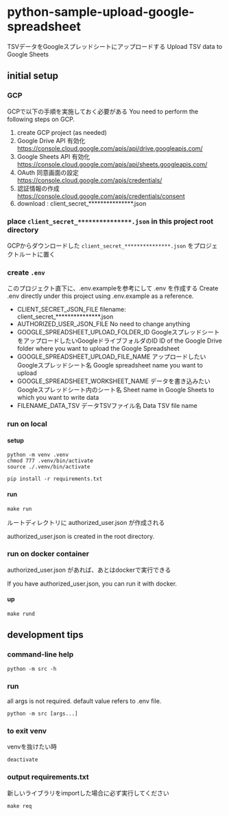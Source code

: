 # python-sample-upload-google-spreadsheet

TSVデータをGoogleスプレッドシートにアップロードする
Upload TSV data to Google Sheets

## initial setup
### GCP
GCPで以下の手順を実施しておく必要がある
You need to perform the following steps on GCP.
1. create GCP project (as needed)
2. Google Drive API 有効化 https://console.cloud.google.com/apis/api/drive.googleapis.com/
3. Google Sheets API 有効化 https://console.cloud.google.com/apis/api/sheets.googleapis.com/
4. OAuth 同意画面の設定 https://console.cloud.google.com/apis/credentials/
5. 認証情報の作成 https://console.cloud.google.com/apis/credentials/consent
6. download : client_secret_***************.json

### place `client_secret_***************.json` in this project root directory
GCPからダウンロードした `client_secret_***************.json` をプロジェクトルートに置く

### create `.env`
このプロジェクト直下に、.env.exampleを参考にして .env を作成する
Create .env directly under this project using .env.example as a reference.
* CLIENT_SECRET_JSON_FILE
  filename: client_secret_***************.json
* AUTHORIZED_USER_JSON_FILE
  No need to change anything
* GOOGLE_SPREADSHEET_UPLOAD_FOLDER_ID
  GoogleスプレッドシートをアップロードしたいGoogleドライブフォルダのID
  ID of the Google Drive folder where you want to upload the Google Spreadsheet
* GOOGLE_SPREADSHEET_UPLOAD_FILE_NAME
  アップロードしたいGoogleスプレッドシート名
  Google spreadsheet name you want to upload
* GOOGLE_SPREADSHEET_WORKSHEET_NAME
  データを書き込みたいGoogleスプレッドシート内のシート名
  Sheet name in Google Sheets to which you want to write data
* FILENAME_DATA_TSV
  データTSVファイル名
  Data TSV file name

### run on local

#### setup
```
python -m venv .venv
chmod 777 .venv/bin/activate
source ./.venv/bin/activate

pip install -r requirements.txt
```

#### run
```
make run
```
ルートディレクトリに authorized_user.json が作成される

authorized_user.json is created in the root directory.


### run on docker container
authorized_user.json があれば、あとはdockerで実行できる

If you have authorized_user.json, you can run it with docker.

#### up
```
make rund
```

## development tips

### command-line help
```
python -m src -h
```

### run
all args is not required.
default value refers to .env file.
```
python -m src [args...]
```

### to exit venv
venvを抜けたい時
```
deactivate
```

### output requirements.txt
新しいライブラリをimportした場合に必ず実行してください
```
make req
```
